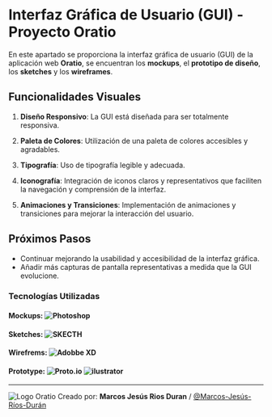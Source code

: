 # Interfaz Gráfica de Usuario (GUI) - Proyecto Oratio     
En este apartado se proporciona la interfaz gráfica de usuario (GUI) de la aplicación web **Oratio**, se encuentran los **mockups**, el **prototipo de diseño**, los **sketches** y los **wireframes**.
## Funcionalidades Visuales

1. **Diseño Responsivo**: La GUI está diseñada para ser totalmente responsiva.

2. **Paleta de Colores**: Utilización de una paleta de colores accesibles y agradables.

3. **Tipografía**: Uso de tipografía legible y adecuada.

4. **Iconografía**: Integración de iconos claros y representativos que faciliten la navegación y comprensión de la interfaz.

5. **Animaciones y Transiciones**: Implementación de animaciones y transiciones para mejorar la interacción del usuario.


## Próximos Pasos

- Continuar mejorando la usabilidad y accesibilidad de la interfaz gráfica.
- Añadir más capturas de pantalla representativas a medida que la GUI evolucione.
### Tecnologías Utilizadas
#### Mockups: ![Photoshop](https://img.shields.io/badge/Adobe%20Photoshop-31A8FF?style=for-the-badge&logo=Adobe%20Photoshop&logoColor=black)
#### Sketches: ![SKECTH](https://img.shields.io/badge/Sketch-FFB387?style=for-the-badge&logo=sketch&logoColor=black)
#### Wirefrems: ![Adobbe XD](https://img.shields.io/badge/Adobe%20XD-470137?style=for-the-badge&logo=Adobe%20XD&logoColor=#FF61F6)
#### Prototype: ![Proto.io](https://img.shields.io/badge/Proto.io-161637?style=for-the-badge&logo=proto.io&logoColor=00e5ff) ![ilustrator](https://img.shields.io/badge/Adobe%20Illustrator-FF9A00?style=for-the-badge&logo=adobe%20illustrator&logoColor=white)
---
![Logo Oratio](/Assets/oratio_new.jpeg)
Creado por: **Marcos Jesús Rios Duran** / [@Marcos-Jesús-Ríos-Durán](https://github.com/Marcos-Jesus-Rios-Duran)
